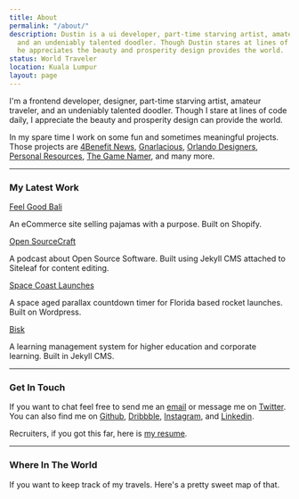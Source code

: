 ```yaml
---
title: About
permalink: "/about/"
description: Dustin is a ui developer, part-time starving artist, amateur traveler,
  and an undeniably talented doodler. Though Dustin stares at lines of code daily,
  he appreciates the beauty and prosperity design provides the world.
status: World Traveler
location: Kuala Lumpur
layout: page
---
```


I'm a frontend developer, designer, part-time starving artist, amateur traveler, and an undeniably talented doodler. Though I stare at lines of code daily, I appreciate the beauty and prosperity design can provide the world.

In my spare time I work on some fun and sometimes meaningful projects. Those projects are [4Benefit News](http://4benefitnews.com), [Gnarlacious](http://shop.gnarlacious.com), [Orlando Designers](https://orlandodesigners.info/), [Personal Resources](https://whosdustin.com/resources/), [The Game Namer](http://name.gnarlacious.com), and many more.

---

### My Latest Work

[Feel Good Bali](https://feelgoodbali.com)

An eCommerce site selling pajamas with a purpose. Built on Shopify.

[Open SourceCraft](http://codepop.com/open-sourcecraft)

A podcast about Open Source Software. Built using Jekyll CMS attached to Siteleaf for content editing.

[Space Coast Launches](https://spacecoastlaunches.com)

A space aged parallax countdown timer for Florida based rocket launches. Built on Wordpress.

[Bisk](https://bisk.com)

A learning management system for higher education and corporate learning. Built in Jekyll CMS.

---

### Get In Touch

If you want to chat feel free to send me an [email](mailto:dustin@delatore.me) or message me on [Twitter](https://twitter.com/whos_dustin). You can also find me on [Github](https://github.com/whosdustin), [Dribbble](https://dribbble.com/whosdustin), [Instagram](https://instagram.com/whos.dustin), and [Linkedin](https://www.linkedin.com/in/whosdustin/).

Recruiters, if you got this far, here is [my resume](/cv/).

---

### Where In The World

If you want to keep track of my travels. Here's a pretty sweet map of that.

<!--
<iframe width="560" height="315" style="background:#f9f9f9;" src="https://nomadlist.com/whos_dustin/embed?date_start=2016-01-16&date_end=2017-05-10" scrolling="no" frameborder="0" allowfullscreen></iframe>
-->
